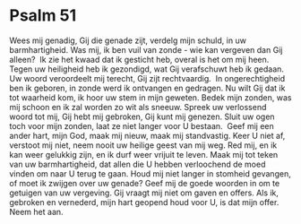 # Psalm 51
Wees mij genadig, Gij die genade zijt,
verdelg mijn schuld, in uw barmhartigheid.
Was mij, ik ben vuil van zonde -
wie kan vergeven dan Gij alleen?
​
Ik zie het kwaad dat ik gesticht heb,
overal is het om mij heen.
Tegen uw heiligheid heb ik gezondigd,
wat Gij verafschuwt heb ik gedaan.
Uw woord veroordeelt mij terecht,
Gij zijt rechtvaardig.
​
In ongerechtigheid ben ik geboren,
in zonde werd ik ontvangen en gedragen.
Nu wilt Gij dat ik tot waarheid kom,
ik hoor uw stem in mijn geweten.
​
Bedek mijn zonden, was mij schoon
en ik zal worden zo wit als sneeuw.
Spreek uw verlossend woord tot mij,
Gij hebt mij gebroken, Gij kunt mij genezen.
Sluit uw ogen toch voor mijn zonden,
laat ze niet langer voor U bestaan.
​
Geef mij een ander hart, mijn God,
maak mij nieuw, maak mij standvastig.
Keer U niet af, verstoot mij niet,
neem nooit uw heilige geest van mij weg.
Red mij, en ik kan weer gelukkig zijn,
en ik durf weer vrijuit te leven.
Maak mij tot teken van uw barmhartigheid,
dat allen die U hebben verloochend
de moed vinden om naar U terug te gaan.
​
Houd mij niet langer in stomheid gevangen,
of moet ik zwijgen over uw genade?
Geef mij de goede woorden in
om te getuigen van uw vergeving.
​
Gij vraagt mij niet om gaven en offers.
Als ik, gebroken en vernederd,
mijn hart geopend houd voor U,
is dat mijn offer. Neem het aan.